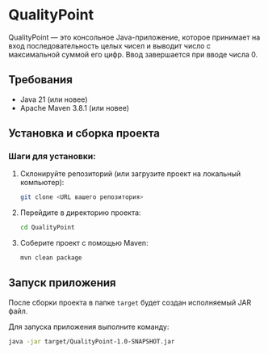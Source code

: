 # QualityPoint

QualityPoint — это консольное Java-приложение, которое принимает на вход последовательность целых чисел и выводит число с максимальной суммой его цифр. Ввод завершается при вводе числа 0.

## Требования

- Java 21 (или новее)
- Apache Maven 3.8.1 (или новее)

## Установка и сборка проекта

### Шаги для установки:

1. Склонируйте репозиторий (или загрузите проект на локальный компьютер):
    ```bash
    git clone <URL вашего репозитория>
    ```
2. Перейдите в директорию проекта:
    ```bash
    cd QualityPoint
    ```
3. Соберите проект с помощью Maven:
    ```bash
    mvn clean package
    ```

## Запуск приложения

После сборки проекта в папке `target` будет создан исполняемый JAR файл.

Для запуска приложения выполните команду:

```bash
java -jar target/QualityPoint-1.0-SNAPSHOT.jar
